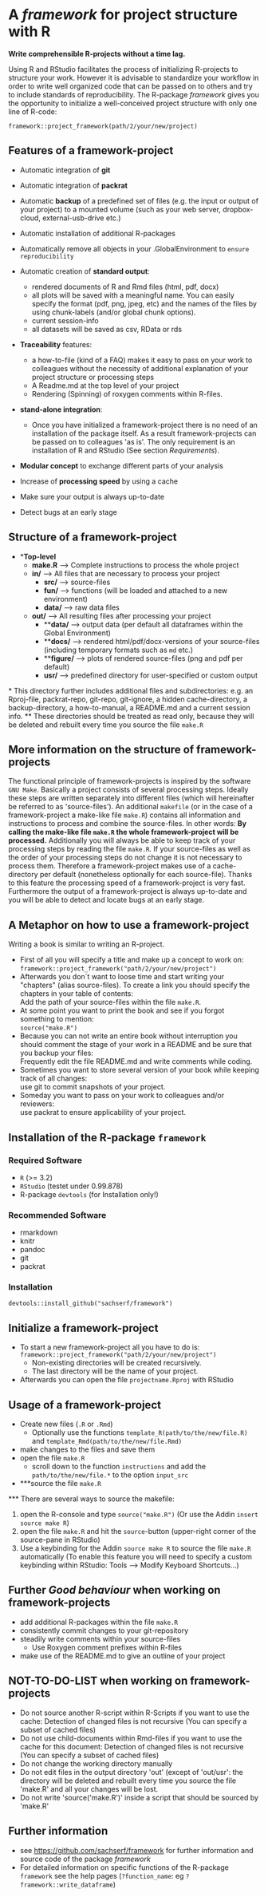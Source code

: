 # A *framework* for project structure with R
**Write comprehensible R-projects without a time lag.**

Using R and RStudio facilitates the process of initializing R-projects to structure your work. However it is advisable to standardize your workflow in order to write well organized code that can be passed on to others and try to include standards of reproducibility. The R-package *framework* gives you the opportunity to initialize a well-conceived project structure with only one line of R-code:
```
framework::project_framework(path/2/your/new/project)
```

## Features of a framework-project
- Automatic integration of **git**
- Automatic integration of **packrat**
- Automatic **backup** of a predefined set of files (e.g. the input or output of your project) to a mounted volume (such as your web server, dropbox-cloud, external-usb-drive etc.)
- Automatic installation of additional R-packages
- Automatically remove all objects in your .GlobalEnvironment to `ensure reproducibility`
- Automatic creation of **standard output**:
  - rendered documents of R and Rmd files (html, pdf, docx)
  - all plots will be saved with a meaningful name. You can easily specify the format (pdf, png, jpeg, etc) and the names of the files by using chunk-labels (and/or global chunk options).
  - current session-info
  - all datasets will be saved as csv, RData or rds
- **Traceability** features:
  - a how-to-file (kind of a FAQ) makes it easy to pass on your work to colleagues without the necessity of additional explanation of your project structure or processing steps
  - A Readme.md at the top level of your project
  - Rendering (Spinning) of roxygen comments within R-files.
- **stand-alone integration**:
  - Once you have initialized a framework-project there is no need of an installation of the package itself. As a result framework-projects can be passed on to colleagues 'as is'. The only requirement is an installation of R and RStudio (See section *Requirements*).
- **Modular concept** to exchange different parts of your analysis
- Increase of **processing speed** by using a cache

- Make sure your output is always up-to-date
- Detect bugs at an early stage

## Structure of a framework-project
- \***Top-level**
  - **make.R** --> Complete instructions to process the whole project
  - **in/** --> All files that are necessary to process your project
    - **src/** --> source-files
    - **fun/** --> functions (will be loaded and attached to a new environment)
    - **data/** --> raw data files
  - **out/** --> All resulting files after processing your project
    - \*\***data/** --> output data (per default all dataframes within the Global Environment)
    - \*\***docs/** --> rendered html/pdf/docx-versions of your source-files (including temporary formats such as `md` etc.)
    - \*\***figure/** --> plots of rendered source-files (png and pdf per default)
    - **usr/** --> predefined directory for user-specified or custom output

\* This directory further includes additional files and subdirectories: e.g. an Rproj-file, packrat-repo, git-repo, git-ignore, a hidden cache-directory, a backup-directory, a how-to-manual, a README.md and a current session info.
\*\* These directories should be treated as read only, because they will be deleted and rebuilt every time you source the file `make.R`

## More information on the structure of framework-projects
The functional principle of framework-projects is inspired by the software `GNU Make`. Basically a project consists of several processing steps. Ideally these steps are written separately into different files (which will hereinafter be referred to as 'source-files'). An additional `makefile` (or in the case of a framework-project a make-like file `make.R`) contains all information and instructions to process and combine the source-files. In other words: **By calling the make-like file `make.R` the whole framework-project will be processed.** Additionally you will always be able to keep track of your processing steps by reading the file `make.R`. If your source-files as well as the order of your processing steps do not change it is not necessary to process them. Therefore a framework-project makes use of a cache-directory per default (nonetheless optionally for each source-file). Thanks to this feature the processing speed of a framework-project is very fast. Furthermore the output of a framework-project is always up-to-date and you will be able to detect and locate bugs at an early stage.

## A Metaphor on how to use a framework-project
Writing a book is similar to writing an R-project.  
- First of all you will specify a title and make up a concept to work on:  
`framework::project_framework("path/2/your/new/project")`
- Afterwards you don´t want to loose time and start writing your "chapters" (alias source-files). To create a link you should specify the chapters in your table of contents:  
Add the path of your source-files within the file `make.R`.
- At some point you want to print the book and see if you forgot something to mention:  
`source("make.R")`
- Because you can not write an entire book without interruption you should comment the stage of your work in a README and be sure that you backup your files:  
Frequently edit the file README.md and write comments while coding.
- Sometimes you want to store several version of your book while keeping track of all changes:  
use git to commit snapshots of your project.
- Someday you want to pass on your work to colleagues and/or reviewers:  
use packrat to ensure applicability of your project.

## Installation of the R-package `framework`

### Required Software
- `R` (>= 3.2)
- `RStudio` (testet under 0.99.878)
- R-package `devtools` (for Installation only!)

### Recommended Software
- rmarkdown
- knitr
- pandoc
- git
- packrat

### Installation
`devtools::install_github("sachserf/framework")`

## Initialize a framework-project
- To start a new framework-project all you have to do is:
`framework::project_framework("path/2/your/new/project")`
  - Non-existing directories will be created recursively.
  - The last directory will be the name of your project.
- Afterwards you can open the file `projectname.Rproj` with RStudio

## Usage of a framework-project
- Create new files (`.R` or `.Rmd`)
  - Optionally use the functions `template_R(path/to/the/new/file.R)` and `template_Rmd(path/to/the/new/file.Rmd)`
- make changes to the files and save them
- open the file `make.R`
  - scroll down to the function `instructions` and add the `path/to/the/new/file.*` to the option `input_src`
- \*\*\*source the file `make.R`

\*\*\* There are several ways to source the makefile:
1. open the R-console and type `source("make.R")` (Or use the Addin `insert source make R`)
2. open the file `make.R` and hit the `source`-button (upper-right corner of the source-pane in RStudio)
3. Use a keybinding for the Addin `source make R` to source the file `make.R` automatically (To enable this feature you will need to specify a custom keybinding within RStudio: Tools --> Modify Keyboard Shortcuts...)

## Further *Good behaviour* when working on framework-projects
- add additional R-packages within the file `make.R`
- consistently commit changes to your git-repository
- steadily write comments within your source-files
  - Use Roxygen comment prefixes within R-files
- make use of the README.md to give an outline of your project

## NOT-TO-DO-LIST when working on framework-projects
- Do not source another R-script within R-Scripts if you want to use the cache: Detection of changed files is not recursive (You can specify a subset of cached files)
- Do not use child-documents within Rmd-files if you want to use the cache for this document: Detection of changed files is not recursive (You can specify a subset of cached files)
- Do not change the working directory manually
- Do not edit files in the output directory 'out' (except of 'out/usr': the directory will be deleted and rebuilt every time you source the file 'make.R' and all your changes will be lost.
- Do not write 'source('make.R')' inside a script that should be sourced by 'make.R'

## Further information
- see https://github.com/sachserf/framework for further information and source code of the package *framework*
- For detailed information on specific functions of the R-package `framework` see the help pages (`?function_name`: eg `?framework::write_dataframe`)
